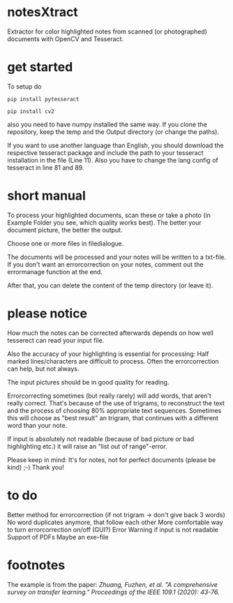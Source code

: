 # notesXtract

Extractor for color highlighted notes from scanned (or photographed) documents with OpenCV and Tesseract.


# get started

To setup do
```
pip install pytesseract
```
```
pip install cv2
```
also you need to have numpy installed the same way. If you clone the repository, keep the temp and the Output directory (or change the paths).

If you want to use another language than English, you should download the respective tesseract package and include the path to your tesseract installation in the file (Line 11). Also you have to change the lang config of tesseract in line 81 and 89.

# short manual

To process your highlighted documents, scan these or take a photo (in Example Folder you see, which quality works best). The better your document picture, the better the output. 

Choose one or more files in filedialogue. 

The documents will be processed and your notes will be written to a txt-file. If you don't want an errorcorrection on your notes, comment out the errormanage function at the end.

After that, you can delete the content of the temp directory (or leave it).


# please notice

How much the notes can be corrected afterwards depends on how well tesserect can read your input file. 

Also the accuracy of your highlighting is essential for processing: Half marked lines/characters are difficult to process. Often the errorcorrection can help, but not always. 

The input pictures should be in good quality for reading. 

Errorcorrecting sometimes (but really rarely) will add words, that aren't really correct. That's because of the use of trigrams, to reconstruct the text and the process of choosing 80% appropriate text sequences. Sometimes this will choose as "best result" an trigram, that continues with a different word than your note. 

If input is absolutely not readable (because of bad picture or bad highlighting etc.) it will raise an "list out of range"-error.

Please keep in mind: It's for notes, not for perfect documents (please be kind) ;-) Thank you!


# to do

Better method for errorcorrection (if not trigram -> don't give back 3 words)
No word duplicates anymore, that follow each other
More comfortable way to turn errorcorrection on/off (GUI?)
Error Warning if input is not readable
Support of PDFs
Maybe an exe-file


# footnotes

The example is from the paper: *Zhuang, Fuzhen, et al. "A comprehensive survey on transfer learning." Proceedings of the IEEE 109.1 (2020): 43-76.*